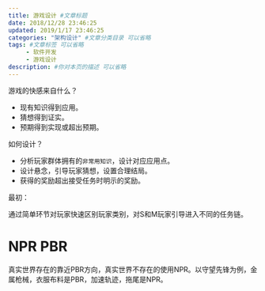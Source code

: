 ```yaml
---
title: 游戏设计 #文章标题
date: 2018/12/28 23:46:25
updated: 2019/1/17 23:46:25
categories: "架构设计" #文章分类目录 可以省略
tags: #文章标签 可以省略
     - 软件开发
     - 游戏设计
description: #你对本页的描述 可以省略
---
```


游戏的快感来自什么？

- 现有知识得到应用。
- 猜想得到证实。
- 预期得到实现或超出预期。


如何设计？

+ 分析玩家群体拥有的`非常用知识`，设计对应应用点。
+ 设计悬念，引导玩家猜想，设置合理结局。
+ 获得的奖励超出接受任务时明示的奖励。

最初：

通过简单环节对玩家快速区别玩家类别，对S和M玩家引导进入不同的任务链。

# NPR PBR

真实世界存在的靠近PBR方向，真实世界不存在的使用NPR。以守望先锋为例，金属枪械，衣服布料是PBR，加速轨迹，拖尾是NPR。